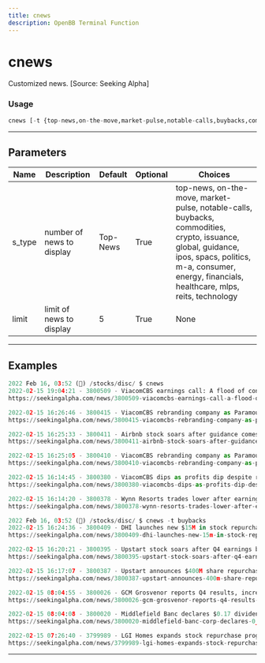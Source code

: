 ```yaml
---
title: cnews
description: OpenBB Terminal Function
---
```


# cnews

Customized news. [Source: Seeking Alpha]

### Usage

```python
cnews [-t {top-news,on-the-move,market-pulse,notable-calls,buybacks,commodities,crypto,issuance,global,guidance,ipos,spacs,politics,m-a,consumer,energy,financials,healthcare,mlps,reits,technology}] [-l LIMIT]
```

---

## Parameters

| Name | Description | Default | Optional | Choices |
| ---- | ----------- | ------- | -------- | ------- |
| s_type | number of news to display | Top-News | True | top-news, on-the-move, market-pulse, notable-calls, buybacks, commodities, crypto, issuance, global, guidance, ipos, spacs, politics, m-a, consumer, energy, financials, healthcare, mlps, reits, technology |
| limit | limit of news to display | 5 | True | None |


---

## Examples

```python
2022 Feb 16, 03:52 (🦋) /stocks/disc/ $ cnews
2022-02-15 19:04:21 - 3800509 - ViacomCBS earnings call: A flood of content feeding transformation to Paramount
https://seekingalpha.com/news/3800509-viacomcbs-earnings-call-a-flood-of-content-feeding-transformation-to-paramount

2022-02-15 16:26:46 - 3800415 - ViacomCBS rebranding company as Paramount Global
https://seekingalpha.com/news/3800415-viacomcbs-rebranding-company-as-paramount-global

2022-02-15 16:25:33 - 3800411 - Airbnb stock soars after guidance comes in strong
https://seekingalpha.com/news/3800411-airbnb-stock-soars-after-guidance-comes-in-strong

2022-02-15 16:25:05 - 3800410 - ViacomCBS rebranding company as Paramount Global
https://seekingalpha.com/news/3800410-viacomcbs-rebranding-company-as-paramount-global

2022-02-15 16:14:45 - 3800380 - ViacomCBS dips as profits dip despite revenue beat, streaming gains
https://seekingalpha.com/news/3800380-viacomcbs-dips-as-profits-dip-despite-revenue-beat-streaming-gains

2022-02-15 16:14:20 - 3800378 - Wynn Resorts trades lower after earnings, Encore Boston sale
https://seekingalpha.com/news/3800378-wynn-resorts-trades-lower-after-earnings-encore-boston-sale

2022 Feb 16, 03:52 (🦋) /stocks/disc/ $ cnews -t buybacks
2022-02-15 16:24:36 - 3800409 - DHI launches new $15M in stock repurchase program
https://seekingalpha.com/news/3800409-dhi-launches-new-15m-in-stock-repurchase-program

2022-02-15 16:20:21 - 3800395 - Upstart stock soars after Q4 earnings beat, strong guidance, stock buyback
https://seekingalpha.com/news/3800395-upstart-stock-soars-after-q4-earnings-beat-strong-guidance-stock-buyback

2022-02-15 16:17:07 - 3800387 - Upstart announces $400M share repurchase program
https://seekingalpha.com/news/3800387-upstart-announces-400m-share-repurchase-program

2022-02-15 08:04:55 - 3800026 - GCM Grosvenor reports Q4 results, increases stock repurchase plan by $20M
https://seekingalpha.com/news/3800026-gcm-grosvenor-reports-q4-results-increases-stock-repurchase-plan-by-20m

2022-02-15 08:04:08 - 3800020 - Middlefield Banc declares $0.17 dividend; expands stock buyback plan
https://seekingalpha.com/news/3800020-middlefield-banc-corp-declares-0_17-dividend

2022-02-15 07:26:40 - 3799989 - LGI Homes expands stock repurchase program by $200M
https://seekingalpha.com/news/3799989-lgi-homes-expands-stock-repurchase-program-by-200m
```
---
